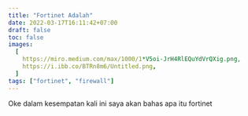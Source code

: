 ```yaml
---
title: "Fortinet Adalah"
date: 2022-03-17T16:11:42+07:00
draft: false
toc: false
images:
  [
    https://miro.medium.com/max/1000/1*V5oi-JrH4RlEQuYdVrQXig.png,
    https://i.ibb.co/BTRn8m6/Untitled.png,
  ]
tags: ["fortinet", "firewall"]
---
```


Oke dalam kesempatan kali ini saya akan bahas apa itu fortinet
